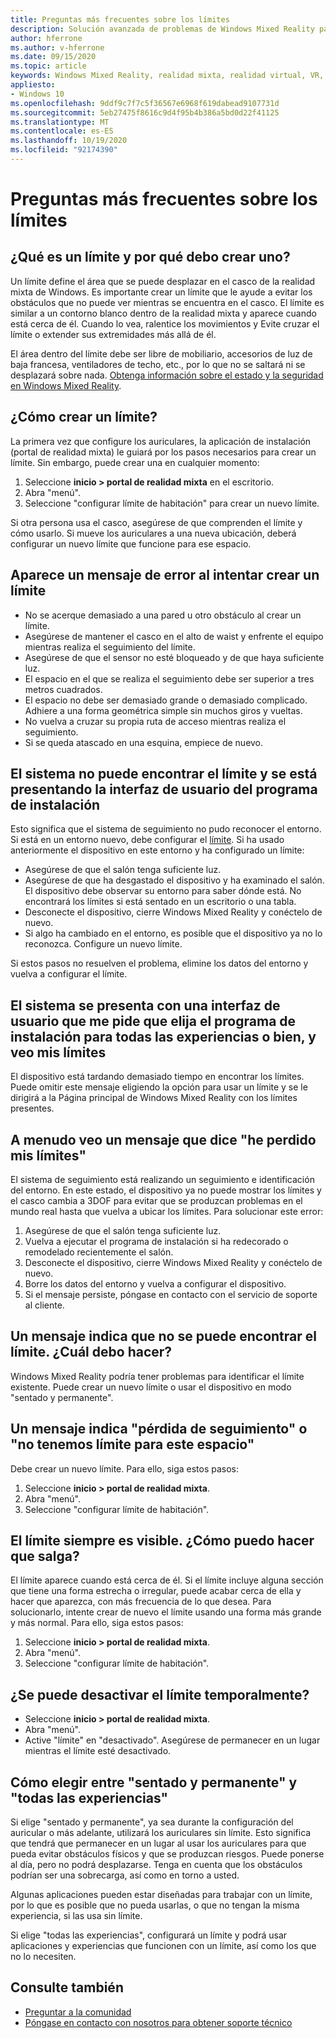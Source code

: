 ```yaml
---
title: Preguntas más frecuentes sobre los límites
description: Solución avanzada de problemas de Windows Mixed Reality para preguntas de límite que van más allá de nuestra documentación de soporte técnico estándar para el consumidor.
author: hferrone
ms.author: v-hferrone
ms.date: 09/15/2020
ms.topic: article
keywords: Windows Mixed Reality, realidad mixta, realidad virtual, VR, MR, solución de problemas, errores, ayuda, compatibilidad, límite
appliesto:
- Windows 10
ms.openlocfilehash: 9ddf9c7f7c5f36567e6968f619dabead9107731d
ms.sourcegitcommit: 5eb27475f8616c9d4f95b4b386a5bd0d22f41125
ms.translationtype: MT
ms.contentlocale: es-ES
ms.lasthandoff: 10/19/2020
ms.locfileid: "92174390"
---
```

# <a name="boundary-faqs"></a>Preguntas más frecuentes sobre los límites

## <a name="whats-a-boundary-and-why-should-i-create-one"></a>¿Qué es un límite y por qué debo crear uno?

Un límite define el área que se puede desplazar en el casco de la realidad mixta de Windows. Es importante crear un límite que le ayude a evitar los obstáculos que no puede ver mientras se encuentra en el casco. El límite es similar a un contorno blanco dentro de la realidad mixta y aparece cuando está cerca de él. Cuando lo vea, ralentice los movimientos y Evite cruzar el límite o extender sus extremidades más allá de él.

El área dentro del límite debe ser libre de mobiliario, accesorios de luz de baja francesa, ventiladores de techo, etc., por lo que no se saltará ni se desplazará sobre nada. [Obtenga información sobre el estado y la seguridad en Windows Mixed Reality](wmr-health-safety-comfort.md).

## <a name="how-do-i-create-a-boundary"></a>¿Cómo crear un límite?

La primera vez que configure los auriculares, la aplicación de instalación (portal de realidad mixta) le guiará por los pasos necesarios para crear un límite. Sin embargo, puede crear una en cualquier momento:

1. Seleccione **inicio > portal de realidad mixta** en el escritorio.
2. Abra "menú".
3. Seleccione "configurar límite de habitación" para crear un nuevo límite.

Si otra persona usa el casco, asegúrese de que comprenden el límite y cómo usarlo. Si mueve los auriculares a una nueva ubicación, deberá configurar un nuevo límite que funcione para ese espacio.

## <a name="i-get-an-error-message-when-i-try-to-create-a-boundary"></a>Aparece un mensaje de error al intentar crear un límite

* No se acerque demasiado a una pared u otro obstáculo al crear un límite.
* Asegúrese de mantener el casco en el alto de waist y enfrente el equipo mientras realiza el seguimiento del límite.
* Asegúrese de que el sensor no esté bloqueado y de que haya suficiente luz.
* El espacio en el que se realiza el seguimiento debe ser superior a tres metros cuadrados.
* El espacio no debe ser demasiado grande o demasiado complicado. Adhiere a una forma geométrica simple sin muchos giros y vueltas.
* No vuelva a cruzar su propia ruta de acceso mientras realiza el seguimiento.
* Si se queda atascado en una esquina, empiece de nuevo.

## <a name="the-system-cannot-find-the-boundary-and-im-being-presented-with-setup-ui"></a>El sistema no puede encontrar el límite y se está presentando la interfaz de usuario del programa de instalación

Esto significa que el sistema de seguimiento no pudo reconocer el entorno. Si está en un entorno nuevo, debe configurar el [límite](set-up-windows-mixed-reality.md#set-up-your-room-boundary).
Si ha usado anteriormente el dispositivo en este entorno y ha configurado un límite:

* Asegúrese de que el salón tenga suficiente luz.
* Asegúrese de que ha desgastado el dispositivo y ha examinado el salón. El dispositivo debe observar su entorno para saber dónde está. No encontrará los límites si está sentado en un escritorio o una tabla.
* Desconecte el dispositivo, cierre Windows Mixed Reality y conéctelo de nuevo.
* Si algo ha cambiado en el entorno, es posible que el dispositivo ya no lo reconozca. Configure un nuevo límite.

Si estos pasos no resuelven el problema, elimine los datos del entorno y vuelva a configurar el límite.

## <a name="the-system-is-presenting-me-with-ui-that-asks-me-to-choose-setup-for-all-experiences-or-seatedstanding-and-i-see-my-bounds"></a>El sistema se presenta con una interfaz de usuario que me pide que elija el programa de instalación para todas las experiencias o bien, y veo mis límites

El dispositivo está tardando demasiado tiempo en encontrar los límites. Puede omitir este mensaje eligiendo la opción para usar un límite y se le dirigirá a la Página principal de Windows Mixed Reality con los límites presentes.

## <a name="i-often-see-a-message-saying-ive-lost-my-bounds"></a>A menudo veo un mensaje que dice "he perdido mis límites"

El sistema de seguimiento está realizando un seguimiento e identificación del entorno. En este estado, el dispositivo ya no puede mostrar los límites y el casco cambia a 3DOF para evitar que se produzcan problemas en el mundo real hasta que vuelva a ubicar los límites. Para solucionar este error:

1. Asegúrese de que el salón tenga suficiente luz.
2. Vuelva a ejecutar el programa de instalación si ha redecorado o remodelado recientemente el salón.
3. Desconecte el dispositivo, cierre Windows Mixed Reality y conéctelo de nuevo.
4. Borre los datos del entorno y vuelva a configurar el dispositivo.
5. Si el mensaje persiste, póngase en contacto con el servicio de soporte al cliente.

## <a name="a-message-says-my-boundary-cant-be-found-what-should-i-do"></a>Un mensaje indica que no se puede encontrar el límite. ¿Cuál debo hacer?

Windows Mixed Reality podría tener problemas para identificar el límite existente. Puede crear un nuevo límite o usar el dispositivo en modo "sentado y permanente".

## <a name="a-message-says-lost-tracking-or-we-dont-have-a-boundary-for-this-space"></a>Un mensaje indica "pérdida de seguimiento" o "no tenemos límite para este espacio"

Debe crear un nuevo límite. Para ello, siga estos pasos:

1. Seleccione **inicio > portal de realidad mixta**.
2. Abra "menú".
3. Seleccione "configurar límite de habitación".

## <a name="the-boundary-is-always-visible-how-can-i-make-it-go-away"></a>El límite siempre es visible. ¿Cómo puedo hacer que salga?

El límite aparece cuando está cerca de él. Si el límite incluye alguna sección que tiene una forma estrecha o irregular, puede acabar cerca de ella y hacer que aparezca, con más frecuencia de lo que desea. Para solucionarlo, intente crear de nuevo el límite usando una forma más grande y más normal. Para ello, siga estos pasos:

1. Seleccione **inicio > portal de realidad mixta**.
2. Abra "menú".
3. Seleccione "configurar límite de habitación".

## <a name="can-i-turn-off-the-boundary-temporarily"></a>¿Se puede desactivar el límite temporalmente?

* Seleccione **inicio > portal de realidad mixta**.
* Abra "menú".
* Active "límite" en "desactivado". Asegúrese de permanecer en un lugar mientras el límite esté desactivado.

## <a name="how-do-i-choose-between-seated-and-standing-and-all-experiences"></a>Cómo elegir entre "sentado y permanente" y "todas las experiencias"

Si elige "sentado y permanente", ya sea durante la configuración del auricular o más adelante, utilizará los auriculares sin límite. Esto significa que tendrá que permanecer en un lugar al usar los auriculares para que pueda evitar obstáculos físicos y que se produzcan riesgos. Puede ponerse al día, pero no podrá desplazarse. Tenga en cuenta que los obstáculos podrían ser una sobrecarga, así como en torno a usted.

Algunas aplicaciones pueden estar diseñadas para trabajar con un límite, por lo que es posible que no pueda usarlas, o que no tengan la misma experiencia, si las usa sin límite.

Si elige "todas las experiencias", configurará un límite y podrá usar aplicaciones y experiencias que funcionen con un límite, así como los que no lo necesiten.

## <a name="see-also"></a>Consulte también

* [Preguntar a la comunidad](https://answers.microsoft.com)
* [Póngase en contacto con nosotros para obtener soporte técnico](https://support.microsoft.com/contactus/)